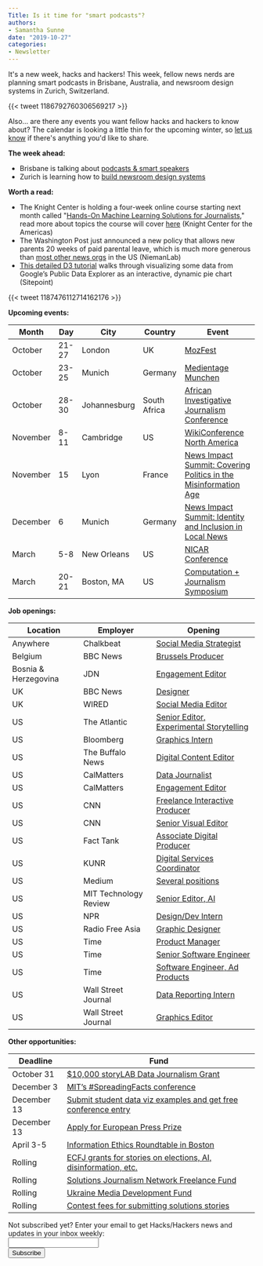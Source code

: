 ```yaml
---
Title: Is it time for "smart podcasts"?
authors: 
- Samantha Sunne
date: "2019-10-27"
categories:
- Newsletter
---
```


It's a new week, hacks and hackers! This week, fellow news nerds are planning smart podcasts in Brisbane, Australia, and newsroom design systems in Zurich, Switzerland.

{{< tweet 1186792760306569217 >}}

Also… are there any events you want fellow hacks and hackers to know about? The calendar is looking a little thin for the upcoming winter, so [let us know](mailto:samantha@hackshackers.com) if there's anything you'd like to share.

**The week ahead:**

* Brisbane is talking about [podcasts & smart speakers](https://www.meetup.com/Hacks-Hackers-Brisbane/events/265735785/)
* Zurich is learning how to [build newsroom design systems](https://www.meetup.com/Hacks-Hackers-Zurich/events/264695029/)

**Worth a read:**

* The Knight Center is holding a four-week online course starting next month called "[Hands-On Machine Learning Solutions for Journalists](https://journalismcourses.org/MACH0919.html)," read more about topics the course will cover [here](https://knightcenter.utexas.edu/blog/00-21326-new-course-will-show-journalists-how-machine-learning-can-improve-their-reporting-regi) (Knight Center for the Americas) 
* The Washington Post just announced a new policy that allows new parents 20 weeks of paid parental leave, which is much more generous than [most other news orgs](https://www.niemanlab.org/2019/10/the-washington-post-now-offers-20-weeks-of-paid-parental-leave-heres-what-other-u-s-news-orgs-provide/) in the US (NiemanLab)
* [This detailed D3 tutorial](https://www.sitepoint.com/interactive-data-visualization-javascript-d3/) walks through visualizing some data from Google’s Public Data Explorer as an interactive, dynamic pie chart (Sitepoint)

{{< tweet 1187476112714162176 >}}

**Upcoming events:**

| Month | Day | City | Country | Event |
| ----- | --- | ---- | ------- | ----- |
October | 21-27 | London | UK | [MozFest](https://www.mozillafestival.org/en/)
October | 23-25 | Munich | Germany | [Medientage Munchen](https://medientage.de/?lang=en)
October | 28-30 | Johannesburg | South Africa | [African Investigative Journalism Conference](http://journalism.co.za/aijc/)
November | 8-11 | Cambridge | US | [WikiConference North America](https://www.eventbrite.com/e/wikiconference-north-america-tickets-68189607953)
November | 15 | Lyon | France | [News Impact Summit: Covering Politics in the Misinformation Age](https://medium.com/we-are-the-european-journalism-centre/whats-new-in-climate-politics-and-local-reporting-join-our-free-news-impact-events-and-find-out-3c9bf2a833af)
December | 6 | Munich | Germany | [News Impact Summit: Identity and Inclusion in Local News](https://medium.com/we-are-the-european-journalism-centre/whats-new-in-climate-politics-and-local-reporting-join-our-free-news-impact-events-and-find-out-3c9bf2a833af)
March | 5-8 | New Orleans | US | [NICAR Conference](https://www.ire.org/events-and-training/conferences/nicar-2020)
March | 20-21 | Boston, MA | US | [Computation + Journalism Symposium](https://cj2020.northeastern.edu/)

**Job openings:**

| Location | Employer | Opening |
| -------- | -------- | ------- |
Anywhere | Chalkbeat | [Social Media Strategist](https://careers.journalists.org/jobs/12955013/social-media-strategist)
Belgium | BBC News | [Brussels Producer](https://careerssearch.bbc.co.uk/jobs/job/Brussels-Producer/43952)
Bosnia & Herzegovina | JDN | [Engagement Editor](https://careers.journalists.org/jobs/12942842/engagement-editor)
UK | BBC News | [Designer](https://careerssearch.bbc.co.uk/jobs/job/Designer-BBC-News/44382)
UK | WIRED | [Social Media Editor](https://www.cisionjobs.co.uk/job/99004/wired-social-media-editor-6-month-ftc/)
US | The Atlantic | [Senior Editor, Experimental Storytelling](https://atlanticmedia.applytojob.com/apply/p3y1EqCt7q/Senior-Editor-Experimental-Storytelling)
US | Bloomberg | [Graphics Intern](https://www.bloomberg.com/graphics/bloomberg-graphics-internship/)
US | The Buffalo News | [Digital Content Editor](https://careers.journalists.org/jobs/12937543/digital-content-editor)
US | CalMatters | [Data Journalist](https://www.ire.org/archives/jobs/job/data-reporter-10)
US | CalMatters | [Engagement Editor](https://www.ire.org/archives/jobs/job/engagement-editor-2)
US | CNN | [Freelance Interactive Producer](https://ix.cnn.io/projects/jobs/dc-interactive-producer-job.html)
US | CNN | [Senior Visual Editor](https://careers.warnermediagroup.com/TGnewUI/Search/home/HomeWithPreLoad?PageType=JobDetails&partnerid=391&siteid=36&jobid=841869&utm_campaign=ix_cnn_io&utm_medium=organic&utm_source=ix_cnn_io#jobDetails=841869_36)
US | Fact Tank | [Associate Digital Producer](https://talkingbiznews.com/biz-news-help-wanted/https-jobs-prc-icims-com-jobs-6099-associate-digital-producer-fact-tank-jobmobilefalsewidth641height500bgatrueneedsredirectfalsejan1offset300jun1offset300/)
US | KUNR | [Digital Services Coordinator](https://careers.journalists.org/jobs/12943244/digital-services-coordinator)
US | Medium | [Several positions](https://jobs.lever.co/medium)
US | MIT Technology Review | [Senior Editor, AI](https://www.technologyreview.com/careers/job/senior-editor-artificial-intelligence/)
US | NPR | [Design/Dev Intern](http://blog.apps.npr.org/2019/10/15/winter-2020-designer-developer-internship.html)
US | Radio Free Asia | [Graphic Designer](https://www.snd.org/jobs/view/global-mandarin-graphic-designer/)
US | Time | [Product Manager](https://www.linkedin.com/jobs/view/1515111152/)
US | Time | [Senior Software Engineer](https://www.linkedin.com/jobs/view/1515110344/)
US | Time | [Software Engineer, Ad Products](https://www.linkedin.com/jobs/view/1497516741/)
US | Wall Street Journal | [Data Reporting Intern](https://dowjones.wd1.myworkdayjobs.com/WSJ_External_Career/job/NYC---1211-Ave-of-the-Americas/Summer-2020-Data-Reporting-Internship-at-The-Wall-Street-Journal_Job_Req_18203-1)
US | Wall Street Journal | [Graphics Editor](https://wsj.jobs/washington-dc/graphics-editor/8BEE5EA3518940ADA09714A3334B18CE/job/)

**Other opportunities:**

| Deadline | Fund |
| -------- | ---- |
October 31 | [$10,000 storyLAB Data Journalism Grant](https://pulitzercenter.org/storylab-data-journalism-grant)
December 3 | [MIT’s #SpreadingFacts conference](https://spreadingfacts.pubpub.org/)
December 13 | [Submit student data viz examples and get free conference entry](https://docs.google.com/forms/d/e/1FAIpQLSfit2_1akMwfRunfhLUY9jH_99aiQJxaOXPctG2pitJ8OhNiA/viewform)
December 13 | [Apply for European Press Prize](https://www.europeanpressprize.com/)
April 3-5 | [Information Ethics Roundtable in Boston](https://www.northeastern.edu/csshresearch/ethics/information-ethics-roundtable/)
Rolling | [ECFJ grants for stories on elections, AI, disinformation, etc.](https://www.eyebeam.org/eyebeam-center-for-the-future-of-journalism/)
Rolling | [Solutions Journalism Network Freelance Fund](https://thewholestory.solutionsjournalism.org/now-offering-travel-funds-for-freelancers-857c49f9b395)
Rolling | [Ukraine Media Development Fund](http://ijnet.org/en/opportunities/media-development-grants-available-ukraine)
Rolling | [Contest fees for submitting solutions stories](https://thewholestory.solutionsjournalism.org/submitting-your-solutions-story-to-a-journalism-award-contest-we-can-help-with-the-fees-12b3e3ab6b01?mc_cid=57b074cc10&mc_eid=f9f525b1fd)

<div id="mc_embed_signup"><form id="mc-embedded-subscribe-form" class="validate" action="//hackshackers.us1.list-manage.com/subscribe/post?u=c56f2e53d5ed6ef87f8aaa75c&amp;id=fb2bc6f10b" method="post" name="mc-embedded-subscribe-form" novalidate="" target="_blank">

<div id="mc_embed_signup_scroll">

<div class="mc-field-group"><label for="mce-EMAIL">Not subscribed yet? Enter your email to get Hacks/Hackers news and updates in your inbox weekly:  </label></div>

<div class="mc-field-group"><input id="mce-EMAIL" class="required email" name="EMAIL" type="email" value="" /></div>

<!-- real people should not fill this in and expect good things - do not remove this or risk form bot signups-->

<div style="position: absolute; left: -5000px;"><input tabindex="-1" name="b_c56f2e53d5ed6ef87f8aaa75c_fb2bc6f10b" type="text" value="" /></div>

<div class="clear"><input id="mc-embedded-subscribe" class="button" name="subscribe" type="submit" value="Subscribe" /></div>

</div>

</form></div>

<!--End mc_embed_signup-->

<meta name="twitter:card" content="summary">

<meta name="twitter:image:src" content="https://hackshackers.com/content-images/about/hackshackers_logomark.png">
